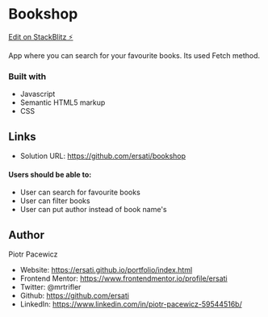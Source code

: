 # Bookshop

[Edit on StackBlitz ⚡️](https://stackblitz.com/edit/bookshop)



App where you can search for your favourite books. Its used Fetch method. 

### Built with

- Javascript
- Semantic HTML5 markup
- CSS

## Links

- Solution URL: https://github.com/ersati/bookshop


#### Users should be able to:

- User can search for favourite books 
- User can filter books
- User can put author instead of book name's

## Author

Piotr Pacewicz

- Website: https://ersati.github.io/portfolio/index.html
- Frontend Mentor: https://www.frontendmentor.io/profile/ersati
- Twitter: @mrtrifler
- Github: https://github.com/ersati
- LinkedIn: https://www.linkedin.com/in/piotr-pacewicz-59544516b/
